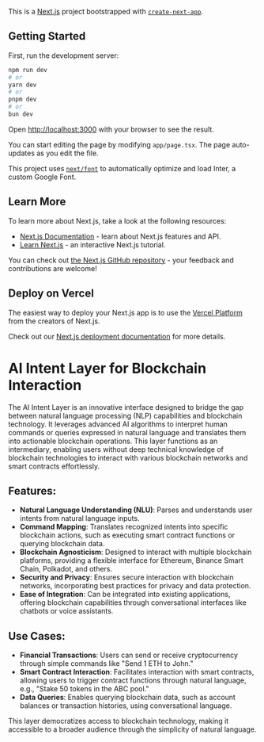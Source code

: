 This is a [Next.js](https://nextjs.org/) project bootstrapped with [`create-next-app`](https://github.com/vercel/next.js/tree/canary/packages/create-next-app).

## Getting Started

First, run the development server:

```bash
npm run dev
# or
yarn dev
# or
pnpm dev
# or
bun dev
```

Open [http://localhost:3000](http://localhost:3000) with your browser to see the result.

You can start editing the page by modifying `app/page.tsx`. The page auto-updates as you edit the file.

This project uses [`next/font`](https://nextjs.org/docs/basic-features/font-optimization) to automatically optimize and load Inter, a custom Google Font.

## Learn More

To learn more about Next.js, take a look at the following resources:

- [Next.js Documentation](https://nextjs.org/docs) - learn about Next.js features and API.
- [Learn Next.js](https://nextjs.org/learn) - an interactive Next.js tutorial.

You can check out [the Next.js GitHub repository](https://github.com/vercel/next.js/) - your feedback and contributions are welcome!

## Deploy on Vercel

The easiest way to deploy your Next.js app is to use the [Vercel Platform](https://vercel.com/new?utm_medium=default-template&filter=next.js&utm_source=create-next-app&utm_campaign=create-next-app-readme) from the creators of Next.js.

Check out our [Next.js deployment documentation](https://nextjs.org/docs/deployment) for more details.

# AI Intent Layer for Blockchain Interaction

The AI Intent Layer is an innovative interface designed to bridge the gap between natural language processing (NLP) capabilities and blockchain technology. It leverages advanced AI algorithms to interpret human commands or queries expressed in natural language and translates them into actionable blockchain operations. This layer functions as an intermediary, enabling users without deep technical knowledge of blockchain technologies to interact with various blockchain networks and smart contracts effortlessly.

## Features:

- **Natural Language Understanding (NLU)**: Parses and understands user intents from natural language inputs.
- **Command Mapping**: Translates recognized intents into specific blockchain actions, such as executing smart contract functions or querying blockchain data.
- **Blockchain Agnosticism**: Designed to interact with multiple blockchain platforms, providing a flexible interface for Ethereum, Binance Smart Chain, Polkadot, and others.
- **Security and Privacy**: Ensures secure interaction with blockchain networks, incorporating best practices for privacy and data protection.
- **Ease of Integration**: Can be integrated into existing applications, offering blockchain capabilities through conversational interfaces like chatbots or voice assistants.

## Use Cases:

- **Financial Transactions**: Users can send or receive cryptocurrency through simple commands like "Send 1 ETH to John."
- **Smart Contract Interaction**: Facilitates interaction with smart contracts, allowing users to trigger contract functions through natural language, e.g., "Stake 50 tokens in the ABC pool."
- **Data Queries**: Enables querying blockchain data, such as account balances or transaction histories, using conversational language.

This layer democratizes access to blockchain technology, making it accessible to a broader audience through the simplicity of natural language.
